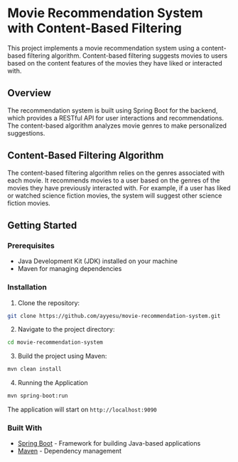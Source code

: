 # Movie Recommendation System with Content-Based Filtering

This project implements a movie recommendation system using a content-based filtering algorithm. Content-based filtering suggests movies to users based on the content features of the movies they have liked or interacted with.

## Overview

The recommendation system is built using Spring Boot for the backend, which provides a RESTful API for user interactions and recommendations. The content-based algorithm analyzes movie genres to make personalized suggestions.

## Content-Based Filtering Algorithm

The content-based filtering algorithm relies on the genres associated with each movie. It recommends movies to a user based on the genres of the movies they have previously interacted with. For example, if a user has liked or watched science fiction movies, the system will suggest other science fiction movies.

## Getting Started

### Prerequisites

- Java Development Kit (JDK) installed on your machine
- Maven for managing dependencies

### Installation

1. Clone the repository:

```bash
git clone https://github.com/ayyesu/movie-recommendation-system.git
```

2. Navigate to the project directory:

```bash
cd movie-recommendation-system
```

3. Build the project using Maven:

```bash
mvn clean install
```

4. Running the Application

```bash
mvn spring-boot:run
```
The application will start on `http://localhost:9090`

### Built With

- [Spring Boot](https://spring.io/projects/spring-boot) - Framework for building Java-based applications
- [Maven](https://maven.apache.org/) - Dependency management
